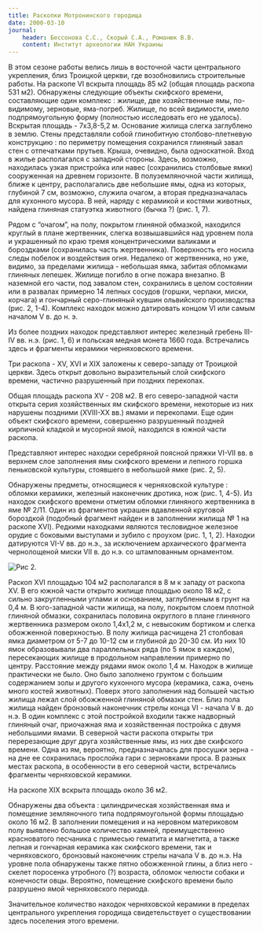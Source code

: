 ```yaml
---
title: Раскопки Мотронинского городища
date: 2000-03-10
journal:
    header: Бессонова С.С., Скорый С.А., Романюк В.В.
    content: Институт археологии НАН Украины
---
```


В этом сезоне работы велись лишь в восточной части центрального укрепления, близ Троицкой церкви, где возобновились строительные работы. На раскопе VI вскрыта площадь 85 м2 (общая площадь раскопа 531 м2). Обнаружены следующие объекты скифского времени, составляющие один комплекс : жилище, две хозяйственные ямы, по-видимому, зерновые, яма-погреб. Жилище, по всей видимости, имело подпрямоугольную форму (полностью исследовать его не удалось). Вскрытая площадь - 7х3,8-5,2 м. Основание жилища слегка заглублено в землю. Стены представляли собой глинобитную столбово-плетневую конструкцию : по периметру помещения сохранился глиняный завал стен с отпечатками прутьев. Крыша, очевидно, была односкатной. Вход в жилье располагался с западной стороны. Здесь, возможно, находилась узкая пристройка или навес (сохранились столбовые ямки) сооруженная на древнем горизонте. В полуземляночной части жилища, ближе к центру, располагались две небольшие ямы, одна из которых, глубиной 7 см, возможно, служила очагом, а вторая предназначалась для кухонного мусора. В ней, наряду с керамикой и костями животных, найдена глиняная статуэтка животного (бычка ?) (рис. 1, 7).

Рядом с “очагом”, на полу, покрытом глиняной обмазкой, находился круглый в плане жертвенник, слегка возвышавшийся над уровнем пола и украшенный по краю тремя концентрическими валиками и бороздками (сохранилась часть жертвенника). Поверхность его носила следы побелок и воздействия огня. Недалеко от жертвенника, но уже, видимо, за пределами жилища - небольшая ямка, забитая обломками глиняных лепешек. Жилище погибло в огне пожара внезапно. В наземной его части, под завалом стен, сохранились в целом состоянии или в развалах примерно 14 лепных сосудов (горшки, черпаки, миски, корчага) и гончарный серо-глиняный кувшин ольвийского производства (рис. 2, 1-4). Комплекс находок можно датировать концом VI или самым началом V в. до н. э.

Из более поздних находок представляют интерес железный гребень III-IV вв. н.э. (рис. 1, 6) и польская медная монета 1660 года. Встречались здесь и фрагменты керамики черняховского времени.

Три раскопа - ХV, ХVI и ХIХ заложены к северо-западу от Троицкой церкви. Здесь открыт довольно выразительный слой скифского времени, частично разрушенный при поздних перекопах.

Общая площадь раскопа ХV - 208 м2. В его северо-западной части открыта серия хозяйственных ям скифского времени, некоторые из них нарушены поздними (XVIII-XX вв.) ямами и перекопами. Еще один объект скифского времени, совершенно разрушенный поздней кирпичной кладкой и мусорной ямой, находился в южной части раскопа.

Представляют интерес находки серебряной поясной пряжки VI-VII вв. в верхнем слое заполнения ямы скифского времени и лепного горшка пеньковской культуры, стоявшего в небольшой ямке (рис. 2, 5).

Обнаружены предметы, относящиеся к черняховской культуре : обломки керамики, железный наконечник дротика, нож (рис. 1, 4-5). Из находок скифского времени отметим обломки глиняного жертвенника в яме № 2/11. Один из фрагментов украшен вдавленной круговой бороздкой (подобный фрагмент найден и в заполнении жилища № 1 на раскопе ХVI). Редкими находками являются тесловидное железное орудие с боковыми выступами и зубило с проухом (рис. 1, 1, 2). Находки датируются VI-V вв. до н.э., за исключением архаического фрагмента чернолощеной миски VII в. до н.э. со штампованным орнаментом.

![Рис 2.](https://i.imgur.com/2cSpJbO.gif)

Раскоп ХVI площадью 104 м2 располагался в 8 м к западу от раскопа ХV. В его южной части открыто жилище площадью около 18 м2, с сильно закругленными углами и основанием, заглубленным в грунт на 0,4 м. В юго-западной части жилища, на полу, покрытом слоем плотной глиняной обмазки, сохранилась половина округлого в плане глиняного жертвенника размером около 1,4х1,2 м, с невысоким бортиком и слегка обожженной поверхностью. В полу жилища расчищена 21 столбовая ямка диаметром от 5-7 до 10-12 см и глубиной до 20-30 см. Из них 10 ямок образовывали два параллельных ряда (по 5 ямок в каждом), пересекающих жилище в продольном направлении примерно по центру. Расстояние между рядами ямок около 1,4 м. Находок в жилище практически не было. Оно было заполнено грунтом с большим содержанием золы и другого кухонного мусора (керамика, сажа, очень много костей животных). Поверх этого заполнения над большей частью жилища лежал слой обожженной глиняной обмазки стен. Близ пола жилища найден бронзовый наконечник стрелы конца VI - начала V в. до н.э. В один комплекс с этой постройкой входили также надворный глиняный очаг, приочажная яма и хозяйственная постройка с двумя небольшими ямами. В северной части раскопа открыты три перерезающие друг друга хозяйственные ямы, из них две скифского времени. Одна из ям, вероятно, предназначалась для просушки зерна - на дне ее сохранилась прослойка гари с зерновками проса. В разных местах раскопа, в особенности в его северной части, встречались фрагменты черняховской керамики.

На раскопе ХIХ вскрыта площадь около 36 м2.

Обнаружены два объекта : цилиндрическая хозяйственная яма и помещение земляночного типа подпрямоугольной формы площадью около 16 м2. В заполнении помещения и на неровном материковом полу выявлено большое количество камней, преимущественно красноватого песчаника с примесью гематита и магнетита, а также лепная и гончарная керамика как скифского времени, так и черняховского, бронзовый наконечник стрелы начала V в. до н.э. На уровне пола обнаружены также пятно обожженной глины, а близ него - скелет поросенка утробного (?) возраста, обломок челюсти собаки и конечности овцы. Вероятно, помещение скифского времени было разрушено ямой черняховского периода.

Значительное количество находок черняховской керамики в пределах центрального укрепления городища свидетельствует о существовании здесь поселения этого времени. 